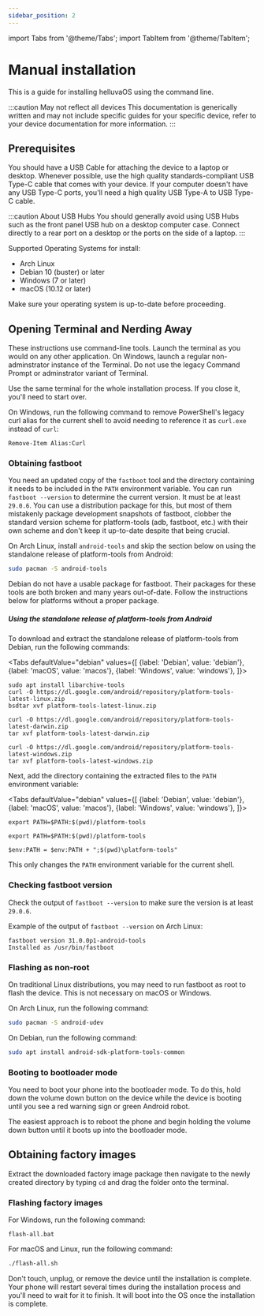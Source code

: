 ```yaml
---
sidebar_position: 2
---
```


import Tabs from '@theme/Tabs';
import TabItem from '@theme/TabItem';

# Manual installation

This is a guide for installing helluvaOS using the command line.

:::caution May not reflect all devices
This documentation is generically written and may not include specific guides for your specific device, refer to your device documentation for more information.
:::

## Prerequisites

You should have a USB Cable for attaching the device to a laptop or desktop. Whenever possible, use the high quality standards-compliant USB Type-C cable that comes with your device. If your computer doesn't have any USB Type-C ports, you'll need a high quality USB Type-A to USB Type-C cable.

:::caution About USB Hubs
You should generally avoid using USB Hubs such as the front panel USB hub on a desktop computer case. Connect directly to a rear port on a desktop or the ports on the side of a laptop.
:::

Supported Operating Systems for install:

- Arch Linux
- Debian 10 (buster) or later
- Windows (7 or later)
- macOS (10.12 or later)

Make sure your operating system is up-to-date before proceeding.

## Opening Terminal and Nerding Away

These instructions use command-line tools. Launch the terminal as you would on any other application. On Windows, launch a regular non-adminstrator instance of the Terminal. Do not use the legacy Command Prompt or adminstrator variant of Terminal.

Use the same terminal for the whole installation process. If you close it, you'll need to start over.

On Windows, run the following command to remove PowerShell's legacy curl alias for the current shell to avoid needing to reference it as `curl.exe` instead of `curl`:

```shell
Remove-Item Alias:Curl
```

### Obtaining fastboot

You need an updated copy of the `fastboot` tool and the directory containing it needs to be included in the `PATH` environment variable. You can run `fastboot --version` to determine the current version. It must be at least `29.0.6`. You can use a distribution package for this, but most of them mistakenly package development snapshots of fastboot, clobber the standard version scheme for platform-tools (adb, fastboot, etc.) with their own scheme and don't keep it up-to-date despite that being crucial.

On Arch Linux, install `android-tools` and skip the section below on using the standalone release of platform-tools from Android:

```sh
sudo pacman -S android-tools
```

Debian do not have a usable package for fastboot. Their packages for these tools are both broken and many years out-of-date. Follow the instructions below for platforms without a proper package.

##### Using the standalone release of platform-tools from Android

To download and extract the standalone release of platform-tools from Debian, run the following commands:

<Tabs
    defaultValue="debian"
    values={[
        {label: 'Debian', value: 'debian'},
        {label: 'macOS', value: 'macos'},
        {label: 'Windows', value: 'windows'},
    ]}>

<TabItem value="debian">

    sudo apt install libarchive-tools
    curl -O https://dl.google.com/android/repository/platform-tools-latest-linux.zip
    bsdtar xvf platform-tools-latest-linux.zip

</TabItem>

<TabItem value="macos">

    curl -O https://dl.google.com/android/repository/platform-tools-latest-darwin.zip
    tar xvf platform-tools-latest-darwin.zip

</TabItem>

<TabItem value="windows">

    curl -O https://dl.google.com/android/repository/platform-tools-latest-windows.zip
    tar xvf platform-tools-latest-windows.zip

</TabItem>

</Tabs>

Next, add the directory containing the extracted files to the `PATH` environment variable:

<Tabs
    defaultValue="debian"
    values={[
        {label: 'Debian', value: 'debian'},
        {label: 'macOS', value: 'macos'},
        {label: 'Windows', value: 'windows'},
    ]}>

<TabItem value="debian">

    export PATH=$PATH:$(pwd)/platform-tools

</TabItem>

<TabItem value="macos">

    export PATH=$PATH:$(pwd)/platform-tools

</TabItem>

<TabItem value="windows">

    $env:PATH = $env:PATH + ";$(pwd)\platform-tools"

</TabItem>

</Tabs>

This only changes the `PATH` environment variable for the current shell.

### Checking fastboot version

Check the output of `fastboot --version` to make sure the version is at least `29.0.6`.

Example of the output of `fastboot --version` on Arch Linux:

``` shell
fastboot version 31.0.0p1-android-tools
Installed as /usr/bin/fastboot
```

### Flashing as non-root

On traditional Linux distributions, you may need to run fastboot as root to flash the device.
This is not necessary on macOS or Windows.

On Arch Linux, run the following command:

``` bash
sudo pacman -S android-udev
```

On Debian, run the following command:

``` bash
sudo apt install android-sdk-platform-tools-common
```

### Booting to bootloader mode

You need to boot your phone into the bootloader mode. To do this, hold down the volume down button on the device while the device is booting until you see a red warning sign or green Android robot.

The easiest approach is to reboot the phone and begin holding the volume down button until it boots up into the bootloader mode.

## Obtaining factory images

Extract the downloaded factory image package then navigate to the newly created directory by typing `cd` and drag the folder onto the terminal.

### Flashing factory images

For Windows, run the following command:

``` shell
flash-all.bat
```

For macOS and Linux, run the following command:

``` sh
./flash-all.sh
```

Don't touch, unplug, or remove the device until the installation is complete.
Your phone will restart several times during the installation process and you'll need to wait for it to finish. It will boot into the OS once the installation is complete.
